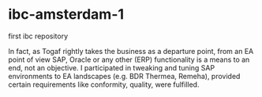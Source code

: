 # ibc-amsterdam-1
first ibc repository

In fact, as Togaf rightly takes the business as a departure point, from an EA point of view SAP, Oracle or any other (ERP) functionality is a means to an end, not an objective. I participated in tweaking and tuning SAP environments to EA landscapes (e.g. BDR Thermea, Remeha), provided certain requirements like conformity, quality, were fulfilled.
